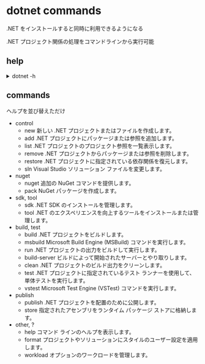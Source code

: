 # dotnet commands

.NET をインストールすると同時に利用できるようになる

.NET プロジェクト関係の処理をコマンドラインから実行可能

## help

<details>
<summary>dotnet -h</summary>

```txt
.NET SDK (6.0.201)
使用法: dotnet [runtime-options] [path-to-application] [arguments]

.NET アプリケーションを実行します。

runtime-options:
  --additionalprobingpath <path>   調査ポリシーと調査対象アセンブリを含むパス。
  --additional-deps <path>         追加の deps.json ファイルへのパス。
  --depsfile                       <application>.deps.json ファイルへのパス。
  --fx-version <version>           アプリケーションを実行するために使用するインストール済み Shared Framework のバージョン。
  --roll-forward <setting>         フレームワーク バージョン (LatestPatch、Minor、LatestMinor、Major、LatestMajor、Disable) にロールフォワードします。
  --runtimeconfig                  <application>.runtimeconfig.json ファイルへのパス。

path-to-application:
  実行するアプリケーション .dll ファイルへのパス。

使用法: dotnet [sdk-options] [command] [command-options] [arguments]

.NET SDK コマンドを実行します。

sdk-options:
  -d|--diagnostics  診断出力を有効にします。
  -h|--help         コマンド ラインのヘルプを表示します。
  --info            .NET 情報を表示します。
  --list-runtimes   インストール済みランタイムを表示します。
  --list-sdks       インストール済み SDK を表示します。
  --version         使用中の .NET SDK バージョンを表示します。

SDK コマンド:
  add               .NET プロジェクトにパッケージまたは参照を追加します。
  build             .NET プロジェクトをビルドします。
  build-server      ビルドによって開始されたサーバーとやり取りします。
  clean             .NET プロジェクトのビルド出力をクリーンします。
  format            プロジェクトやソリューションにスタイルのユーザー設定を適用します。
  help              コマンド ラインのヘルプを表示します。
  list              .NET プロジェクトのプロジェクト参照を一覧表示します。
  msbuild           Microsoft Build Engine (MSBuild) コマンドを実行します。
  new               新しい .NET プロジェクトまたはファイルを作成します。
  nuget             追加の NuGet コマンドを提供します。
  pack              NuGet パッケージを作成します。
  publish           .NET プロジェクトを配置のために公開します。
  remove            .NET プロジェクトからパッケージまたは参照を削除します。
  restore           .NET プロジェクトに指定されている依存関係を復元します。
  run               .NET プロジェクトの出力をビルドして実行します。
  sdk               .NET SDK のインストールを管理します。
  sln               Visual Studio ソリューション ファイルを変更します。
  store             指定されたアセンブリをランタイム パッケージ ストアに格納します。
  test              .NET プロジェクトに指定されているテスト ランナーを使用して、単体テストを実行します。
  tool              .NET のエクスペリエンスを向上するツールをインストールまたは管理します。
  vstest            Microsoft Test Engine (VSTest) コマンドを実行します。
  workload          オプションのワークロードを管理します。

バンドルされたツールからの追加コマンド:
  dev-certs         開発証明書を作成し、管理します。
  fsi               F# Interactive を開始するか、F# スクリプトを実行します。
  sql-cache         SQL Server キャッシュ コマンドライン ツール。
  user-secrets      開発ユーザーのシークレットを管理します。
  watch             ファイルが変更されたときにコマンドを実行するファイル ウォッチャーを起動します。

コマンドに関する詳細情報については、'dotnet [command] --help' を実行します。

```

</details>

## commands

ヘルプを並び替えただけ

- control
  - new 新しい .NET プロジェクトまたはファイルを作成します。
  - add .NET プロジェクトにパッケージまたは参照を追加します。
  - list .NET プロジェクトのプロジェクト参照を一覧表示します。
  - remove .NET プロジェクトからパッケージまたは参照を削除します。
  - restore .NET プロジェクトに指定されている依存関係を復元します。
  - sln Visual Studio ソリューション ファイルを変更します。
- nuget
  - nuget 追加の NuGet コマンドを提供します。
  - pack NuGet パッケージを作成します。
- sdk, tool
  - sdk .NET SDK のインストールを管理します。
  - tool .NET のエクスペリエンスを向上するツールをインストールまたは管理します。
- build, test
  - build .NET プロジェクトをビルドします。
  - msbuild Microsoft Build Engine (MSBuild) コマンドを実行します。
  - run .NET プロジェクトの出力をビルドして実行します。
  - build-server ビルドによって開始されたサーバーとやり取りします。
  - clean .NET プロジェクトのビルド出力をクリーンします。
  - test .NET プロジェクトに指定されているテスト ランナーを使用して、単体テストを実行します。
  - vstest Microsoft Test Engine (VSTest) コマンドを実行します。
- publish
  - publish .NET プロジェクトを配置のために公開します。
  - store 指定されたアセンブリをランタイム パッケージ ストアに格納します。
- other, ?
  - help コマンド ラインのヘルプを表示します。
  - format プロジェクトやソリューションにスタイルのユーザー設定を適用します。
  - workload オプションのワークロードを管理します。
